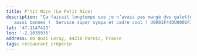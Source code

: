 ```yaml
---
title: P'tit Nice (Le Petit Nice)
description: "Ça faisait longtemps que je n’avais pas mangé des galettes et crêpes
   aussi bonnes !  Service super sympa et cadre cool ! U0001F44DU0001F3FB "
lat: '47.1147423'
lon: '-2.1035935'
address: 60 Quai Leray, 44210 Pornic, France
tags: restaurant crêperie
---
```

